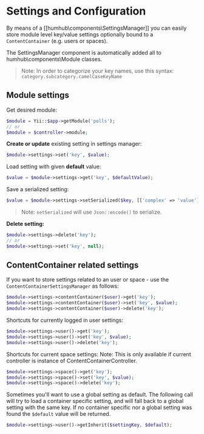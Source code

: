 Settings and Configuration
================

By means of a [[humhub\components\SettingsManager]] you can easily store module level key/value settings optionally bound 
to a `ContentContainer` (e.g. users or spaces).

The SettingsManager component is automatically added all to humhub\components\Module classes.

> Note: In order to categorize your key names, use this syntax: `category.subcategory.camelCaseKeyName`

## Module settings

Get desired module:

```php
$module = Yii::$app->getModule('polls');
// or
$module = $controller->module;
```

**Create or update** existing setting in settings manager:

```php
$module->settings->set('key', $value);
```

Load setting with given **default** value:

```php
$value = $module->settings->get('key', $defaultValue);
```

Save a serialized setting:

```php
$value = $module->settings->setSerialized($key, [['complex' => 'value']])
```

> Note: `setSerialized` will use `Json::encode()` to serialize.

**Delete setting:**

```php
$module->settings->delete('key');
// or
$module->settings->set('key', null);
```

## ContentContainer related settings

If you want to store settings related to an user or space - use the `ContentContainerSettingsManager` as follows:

```php
$module->settings->contentContainer($user)->get('key');
$module->settings->contentContainer($user)->set('key', $value);
$module->settings->contentContainer($user)->delete('key');
```

Shortcuts for currently logged in user settings:

```php
$module->settings->user()->get('key');
$module->settings->user()->set('key', $value);
$module->settings->user()->delete('key');
```

Shortcuts for current space settings:
Note: This is only available if current controller is instance of ContentContainerController.

```php
$module->settings->space()->get('key');
$module->settings->space()->set('key', $value);
$module->settings->space()->delete('key');
```

Sometimes you'll want to use a global setting as default. The following call will try to load a container specific setting,
and will fall back to a global setting with the same key. If no container specific nor a global setting was found the `$default`
value will be returned.

```php
$module->settings->user()->getInherit($settingKey, $default);
```


